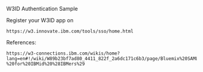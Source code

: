 W3ID Authentication Sample



Register your W3ID app on 

```
https://w3.innovate.ibm.com/tools/sso/home.html
```


References: 

```
https://w3-connections.ibm.com/wikis/home?lang=en#!/wiki/W89b23bf7ad80_4411_822f_2a6dc171c6b3/page/Bluemix%20SAML2%20Boarding%20process%20-%20for%20IBMid%20%28IBMers%29
```